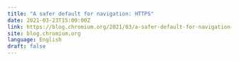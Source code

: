 ```yaml
---
title: "A safer default for navigation: HTTPS"
date: 2021-03-23T15:00:00Z
link: https://blog.chromium.org/2021/03/a-safer-default-for-navigation-https.html?utm_medium=RSS&utm_source=news.12bit.vn
site: blog.chromium.org
language: English
draft: false
---
```

